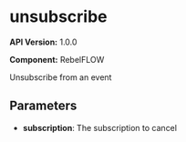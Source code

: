 # unsubscribe

**API Version:** 1.0.0

**Component:** RebelFLOW

Unsubscribe from an event

## Parameters

- **subscription**: The subscription to cancel

